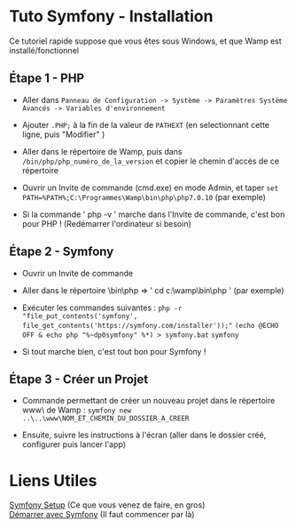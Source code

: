# Tuto Symfony - Installation

Ce tutoriel rapide suppose que vous êtes sous Windows, et que Wamp est installé/fonctionnel

## Étape 1 - PHP

* Aller dans `Panneau de Configuration -> Système -> Paramètres Système Avancés -> Variables d'environnement`
* Ajouter `.PHP;` à la fin de la valeur de `PATHEXT` (en selectionnant cette ligne, puis "Modifier" )

* Aller dans le répertoire de Wamp, puis dans `/bin/php/php_numéro_de_la_version` et copier le chemin d'accès de ce répertoire
* Ouvrir un Invite de commande (cmd.exe) en mode Admin, et taper `set PATH=%PATH%;C:\Programmes\Wamp\bin\php\php7.0.10` (par exemple)

* Si la commande ' php -v ' marche dans l'Invite de commande, c'est bon pour PHP ! (Redémarrer l'ordinateur si besoin)

## Étape 2 - Symfony

* Ouvrir un Invite de commande
* Aller dans le répertoire \bin\php => ' cd c:\wamp\bin\php ' (par exemple)

* Exécuter les commandes suivantes :
`php -r "file_put_contents('symfony', file_get_contents('https://symfony.com/installer'));"`
`(echo @ECHO OFF & echo php "%~dp0symfony" %*) > symfony.bat`
`symfony`

* Si tout marche bien, c'est tout bon pour Symfony !

## Étape 3 - Créer un Projet

* Commande permettant de créer un nouveau projet dans le répertoire www\ de Wamp :
`symfony new ..\..\www\NOM_ET_CHEMIN_DU_DOSSIER_A_CREER`

* Ensuite, suivre les instructions à l'écran (aller dans le dossier créé, configurer puis lancer l'app)

# Liens Utiles

[Symfony Setup](https://symfony.com/doc/current/setup.html) (Ce que vous venez de faire, en gros)  
[Démarrer avec Symfony](https://symfony.com/doc/current/page_creation.html) (Il faut commencer par là)